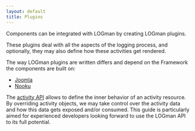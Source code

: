 ```yaml
---
layout: default
title: Plugins
---
```


Components can be integrated with LOGman by creating LOGman plugins.

These plugins deal with all the aspects of the logging process, and optionally, they may also define how these activities get rendered.

The way LOGman plugins are written differs and depend on the Framework the components are built on:

* [Joomla](plugins/joomla.html) 
* [Nooku](plugins/nooku.html)

The [activity API](plugins/activity-api.html) allows to define the inner behavior of an activity resource. By overriding activity objects, we may take control over the activity data and how this data gets exposed and/or consumed. This guide is particularly aimed for experienced developers looking forward to use the LOGman API to its full potential.